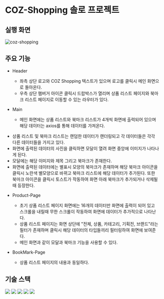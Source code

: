 # COZ-Shopping 솔로 프로젝트

## 실행 화면
![coz-shopping](https://github.com/TaeYoungPar/fe-sprint-coz-shopping/assets/47932834/877634be-aa3e-48f2-af27-3e5dcf245b07)





## 주요 기능

* Header
  - 좌측 상단 로고와 COZ Shopping 텍스트가 있으며 로고를 클릭시 메인 화면으로 돌아온다.
  - 우측 상단 햄버거 아이콘 클릭시 드랍박스가 열리며 상품 리스트 페이지와 북마크 리스트 페이지로 이동할 수 있는 라우터가 있다.

* Main
  - 메인 화면에는 상품 리스트와 북마크 리스트가 4개씩 화면에 출력되어 있으며 해당 데이터는 axios를 통해 데이터를 가져온다.
 - 상품 리스트 및 북마크 리스트는 랜덤한 데이터가 랜더링되고 각 데이터들은 각각 다른 데이터들을 가지고 있다.
 - 화면에 출력된 데이터의 사진을 클릭하면 모달이 열려 화면 중앙에 이미지가 나타나게 된다.
 - 모달에는 해당 이미지와 제목 그리고 북마크가 존재한다.
 - 화면에 출력된 데이터에는 별표시 모양의 북마크가 존재하며 해당 북마크 아이콘을 클릭시 노란색 별모양으로 바뀌고 북마크 리스트에 해당 데이터가 추가된다. 또한 북마크 아이콘을 클릭시 토스트가 작동하여 화면 아래 북마크가 추가되거나 삭제될때 등장한다.

* Product-Page
  - 초기 상품 리스트 페이지 화면에는 16개의 데이터만 화면에 출력이 되어 있고 스크롤을 내릴때 무한 스크롤이 작동하여 화면에 데이터가 추가적으로 나타난다.
  - 상품 리스트 페이지는 화면 상단에 "전체, 상품, 카테고리, 기획전, 브랜드"라는 필터가 존재하며 클릭시 해당 데이터의 타입들끼리 필터링하여 화면에 보여준다.
  - 메인 화면과 같이 모달과 북마크 기능을 사용할 수 있다.

* BookMark-Page
  - 상품 리스트 페이지의 내용과 동일하다.
    
     

## 기술 스택
<div align="left">
<img src="https://img.shields.io/badge/HTML5-E34F26?style=flat&logo=HTML5&logoColor=white" />
<img src="https://img.shields.io/badge/CSS3-1572B6?style=flat&logo=CSS3&logoColor=white" />
<img src="https://img.shields.io/badge/javascript-F7DF1E?style=flat&logo=javascript&logoColor=white" />
<img src="https://img.shields.io/badge/react-61DAFB?style=flat&logo=react&logoColor=white" />
<img src="https://img.shields.io/badge/axios-5A29E4?style=flat&logo=axios&logoColor=white" />
</div>


